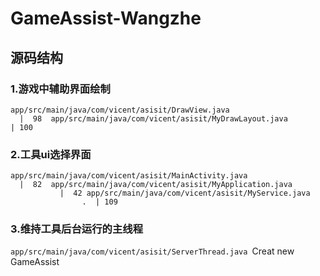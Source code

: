 # GameAssist-Wangzhe
## 源码结构
### **1.游戏中辅助界面绘制**
``
 app/src/main/java/com/vicent/asisit/DrawView.java                       |  98 
 app/src/main/java/com/vicent/asisit/MyDrawLayout.java                   | 100 
``
### **2.工具ui选择界面**
`
 app/src/main/java/com/vicent/asisit/MainActivity.java                   |  82 
 app/src/main/java/com/vicent/asisit/MyApplication.java                  |  42
 app/src/main/java/com/vicent/asisit/MyService.java                   .  | 109 
`
### **3.维持工具后台运行的主线程**
`
 app/src/main/java/com/vicent/asisit/ServerThread.java 
`Creat new GameAssist
